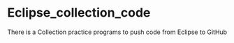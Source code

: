 # Eclipse_collection_code
There is a Collection practice programs to push code from Eclipse to GitHub
